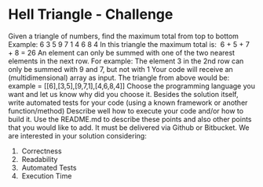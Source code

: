 
# Hell Triangle - Challenge
Given a triangle of numbers, find the maximum total from top to bottom
Example:
6
3 5
9 7 1
4 6 8 4
In this triangle the maximum total is: ​ 6 + 5 + 7 + 8 = 26
An element can only be summed with one of the two nearest elements in the next row.
For example: The element 3 in the 2nd row can only be summed with 9 and 7, but not with
1
Your code will receive an (multidimensional) array as input.
The triangle from above would be:
example = [[6],[3,5],[9,7,1],[4,6,8,4]]
Choose the programming language you want and let us know why did you choose it.
Besides the solution itself, write automated tests for your code (using a known framework
or another function/method)
Describe well how to execute your code and/or how to build it. Use the README.md to
describe these points and also other points that you would like to add.
It must be delivered via Github or Bitbucket.
We are interested in your solution considering:
1. ​ Correctness
2. ​ Readability
3. ​ Automated Tests
4. ​ Execution Time
